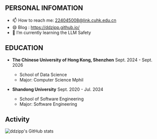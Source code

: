 ## PERSONAL INFOMATION

- 📫 How to reach me: 224045008@link.cuhk.edu.cn
- 😄 Blog : https://ddzipp.github.io/
- 🌱 I’m currently learning the LLM Safety

## EDUCATION

- **The Chinese University of Hong Kong, Shenzhen**   Sept. 2024 - Sept. 2026 
  - School of Data Science
  - Major: Computer Science Mphil

- **Shandong University**   Sept. 2020 - Jul. 2024
  - School of Software Engineering	 
  - Major: Software Engineering

## Activity

![ddzipp's GitHub stats](https://github-readme-stats.vercel.app/api?username=ddzipp)





